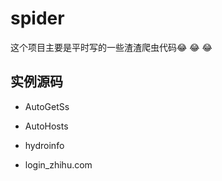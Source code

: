 # spider
这个项目主要是平时写的一些渣渣爬虫代码:joy: :joy: :joy:

## 实例源码
* AutoGetSs  

* AutoHosts

* hydroinfo

* login_zhihu.com